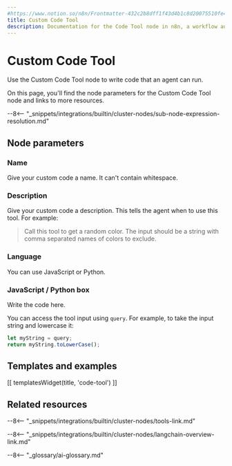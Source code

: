 ```yaml
---
#https://www.notion.so/n8n/Frontmatter-432c2b8dff1f43d4b1c8d20075510fe4
title: Custom Code Tool
description: Documentation for the Code Tool node in n8n, a workflow automation platform. Includes details of operations and configuration, and links to examples and credentials information.
---
```


# Custom Code Tool

Use the Custom Code Tool node to write code that an agent can run.

On this page, you'll find the node parameters for the Custom Code Tool node and links to more resources.

--8<-- "_snippets/integrations/builtin/cluster-nodes/sub-node-expression-resolution.md"

## Node parameters

### Name

Give your custom code a name. It can't contain whitespace.

### Description

Give your custom code a description. This tells the agent when to use this tool. For example:

> Call this tool to get a random color. The input should be a string with comma separated names of colors to exclude.

### Language

You can use JavaScript or Python.

### JavaScript / Python box

Write the code here.

You can access the tool input using `query`. For example, to take the input string and lowercase it:

```js
let myString = query;
return myString.toLowerCase();
```

## Templates and examples

<!-- see https://www.notion.so/n8n/Pull-in-templates-for-the-integrations-pages-37c716837b804d30a33b47475f6e3780 -->
[[ templatesWidget(title, 'code-tool') ]]

## Related resources

--8<-- "_snippets/integrations/builtin/cluster-nodes/tools-link.md"

--8<-- "_snippets/integrations/builtin/cluster-nodes/langchain-overview-link.md"

--8<-- "_glossary/ai-glossary.md"
